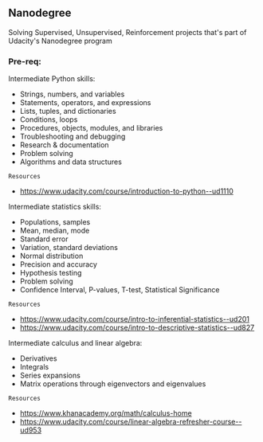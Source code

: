 ## Nanodegree
Solving Supervised, Unsupervised, Reinforcement projects that's part of Udacity's Nanodegree program

### Pre-req:
Intermediate Python skills:
- Strings, numbers, and variables
- Statements, operators, and expressions
- Lists, tuples, and dictionaries
- Conditions, loops
- Procedures, objects, modules, and libraries
- Troubleshooting and debugging
- Research & documentation
- Problem solving
- Algorithms and data structures

`Resources`
- https://www.udacity.com/course/introduction-to-python--ud1110

Intermediate statistics skills:
- Populations, samples
- Mean, median, mode
- Standard error
- Variation, standard deviations
- Normal distribution
- Precision and accuracy
- Hypothesis testing
- Problem solving
- Confidence Interval, P-values, T-test, Statistical Significance

`Resources`
- https://www.udacity.com/course/intro-to-inferential-statistics--ud201
- https://www.udacity.com/course/intro-to-descriptive-statistics--ud827


Intermediate calculus and linear algebra:
- Derivatives
- Integrals
- Series expansions
- Matrix operations through eigenvectors and eigenvalues

`Resources`
- https://www.khanacademy.org/math/calculus-home
- https://www.udacity.com/course/linear-algebra-refresher-course--ud953
